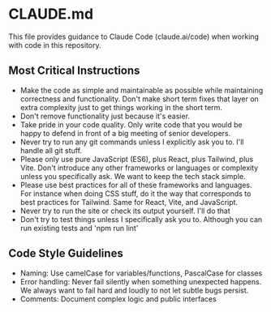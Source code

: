 # CLAUDE.md

This file provides guidance to Claude Code (claude.ai/code) when working with code in this repository.

## Most Critical Instructions

- Make the code as simple and maintainable as possible while maintaining correctness and functionality. Don't make short term fixes that layer on extra complexity just to get things working in the short term.
- Don't remove functionality just because it's easier.
- Take pride in your code quality. Only write code that you would be happy to defend in front of a big meeting of senior developers.
- Never try to run any git commands unless I explicitly ask you to. I'll handle all git stuff.
- Please only use pure JavaScript (ES6), plus React, plus Tailwind, plus Vite. Don't introduce any other frameworks or languages or complexity unless you specifically ask. We want to keep the tech stack simple.
- Please use best practices for all of these frameworks and languages. For instance when doing CSS stuff, do it the way that corresponds to best practices for Tailwind. Same for React, Vite, and JavaScript.
- Never try to run the site or check its output yourself. I'll do that
- Don't try to test things unless I specifically ask you to. Although you can run existing tests and 'npm run lint'

## Code Style Guidelines
- Naming: Use camelCase for variables/functions, PascalCase for classes
- Error handling: Never fail silently when something unexpected happens. We always want to fail hard and loudly to not let subtle bugs persist.
- Comments: Document complex logic and public interfaces